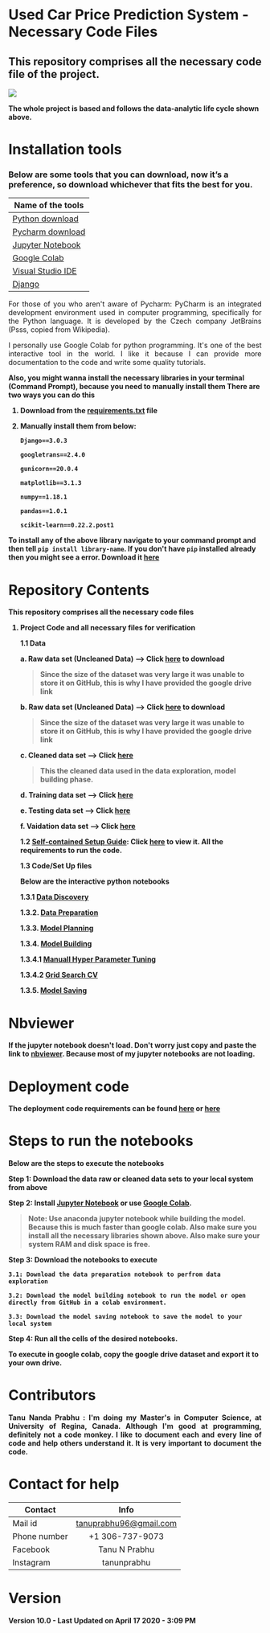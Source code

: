 # Used Car Price Prediction System - Necessary Code Files 

## This repository comprises all the necessary code file of the project.

<img src = "https://i.imgur.com/aJMp43P.png">

<b align = "justify"> The whole project is based and follows the data-analytic life cycle shown above.</b>


# Installation tools

### Below are some tools that you can download, now it’s a preference, so download whichever that fits the best for you.

| Name of the tools | 
| ------------- |
|[Python download](https://www.python.org/downloads/)|
|[Pycharm download](https://www.jetbrains.com/pycharm/download/#section=windows)|
|[Jupyter Notebook](https://jupyter.org/install)|
|[Google Colab](https://colab.research.google.com/notebooks/welcome.ipynb)|
|[Visual Studio IDE](https://code.visualstudio.com/)|
|[Django](https://www.djangoproject.com/)|



<p align="justify"> For those of you who aren't aware of Pycharm: PyCharm is an integrated development environment used in computer programming, specifically for the Python language. It is developed by the Czech company JetBrains (Psss, copied from Wikipedia).</p>

<p align = "justify">I personally use Google Colab for python programming. It's one of the best interactive tool in the world. I like it because I can provide more documentation to the code and write some quality tutorials.</p>

<b>Also, you might wanna install the necessary libraries in your terminal (Command Prompt), because you need to manually install them<b>
There are two ways you can do this
1. Download from the [requirements.txt](https://github.com/Tanu-N-Prabhu/Used_Car_Price_Prediction_System1/blob/master/requirements.txt) file 
  
2. Manually install them from below:

    `Django==3.0.3`
    
    `googletrans==2.4.0`
    
    `gunicorn==20.0.4`
    
    `matplotlib==3.1.3`
    
    `numpy==1.18.1`
    
    `pandas==1.0.1`
    
    `scikit-learn==0.22.2.post1`
    
To install any of the above library navigate to your command prompt and then tell `pip install library-name`. If you don't have `pip` installed already then you might see a error. Download it [here](https://pypi.org/project/pip/)



# Repository Contents

<b>This repository comprises all the necessary code files</b>

1. Project Code and all necessary files for verification
   
   1.1 Data
    
      a. Raw data set (Uncleaned Data) --> Click [here](https://drive.google.com/open?id=10uHx8frC71x5cpAPEcyUwjRzW5fJe4GU) to download 
      > Since the size of the dataset was very large it was unable to store it on GitHub, this is why I have provided the google drive link
      
      b. Raw data set (Uncleaned Data) --> Click [here](https://drive.google.com/open?id=10uHx8frC71x5cpAPEcyUwjRzW5fJe4GU) to download
      > Since the size of the dataset was very large it was unable to store it on GitHub, this is why I have provided the google drive link

      c. Cleaned data set --> Click [here](https://github.com/Tanu-N-Prabhu/UsedCarPricePredictionSystem-Files/tree/master/Cleaned%20Dataset)
      > This the cleaned data used in the data exploration, model building phase. 

      d. Training data set --> Click [here](https://github.com/Tanu-N-Prabhu/UsedCarPricePredictionSystem-Files/tree/master/Testing%20set)

      e. Testing data set --> Click [here](https://github.com/Tanu-N-Prabhu/UsedCarPricePredictionSystem-Files/tree/master/Testing%20set)

      f. Vaidation data set --> Click [here](https://github.com/Tanu-N-Prabhu/UsedCarPricePredictionSystem-Files/tree/master/Validation%20set)
      
    1.2 [Self-contained Setup Guide](https://github.com/Tanu-N-Prabhu/UsedCarPricePredictionSystem-Files/tree/master/SetUp%20file): Click [here](https://github.com/Tanu-N-Prabhu/UsedCarPricePredictionSystem-Files/tree/master/SetUp%20file) to view it. All the requirements to run the code.
    
    1.3 Code/Set Up files
    
    Below are the interactive python notebooks

      1.3.1 [Data Discovery](https://github.com/Tanu-N-Prabhu/UsedCarPricePredictionSystem-Files/blob/master/Discovery.ipynb)

      1.3.2. [Data Preparation](https://github.com/Tanu-N-Prabhu/UsedCarPricePredictionSystem-Files/blob/master/Data_Preparation.ipynb)

      1.3.3. [Model Planning](https://github.com/Tanu-N-Prabhu/UsedCarPricePredictionSystem-Files/blob/master/Model_Planning.ipynb)

      1.3.4. [Model Building](https://github.com/Tanu-N-Prabhu/UsedCarPricePredictionSystem-Files/blob/master/Model_Building.ipynb)

      1.3.4.1 [Manuall Hyper Parameter Tuning](https://github.com/Tanu-N-Prabhu/UsedCarPricePredictionSystem-Files/blob/master/Random_Forest_Manual_tuning_of_parameters.ipynb)

      1.3.4.2 [Grid Search CV](https://github.com/Tanu-N-Prabhu/UsedCarPricePredictionSystem-Files/blob/master/Random_Forest_Using_Grid_Search_CV.ipynb)

      1.3.5. [Model Saving](https://github.com/Tanu-N-Prabhu/UsedCarPricePredictionSystem-Files/blob/master/Model_Saving.ipynb)


# Nbviewer

<b align = "justify">If the jupyter notebook doesn't load. Don't worry just copy and paste the link to [nbviewer](https://nbviewer.jupyter.org). Because most of my jupyter notebooks are not loading.</b>

# Deployment code
 
The deployment code requirements can be found [here](https://github.com/Tanu-N-Prabhu/Used_Car_Price_Prediction_System1) or [here](https://github.com/Tanu-N-Prabhu/UsedCarPricePredictionSystem-Files/tree/master/Operationalize/Django%20Application)
  
# Steps to run the notebooks

Below are the steps to execute the notebooks

Step 1: Download the data raw or cleaned data sets to your local system from above

Step 2: Install [Jupyter Notebook](https://jupyter.org/) or use [Google Colab](https://colab.research.google.com/).
> Note: Use anaconda jupyter notebook while building the model. Because this is much faster than google colab. Also make sure you install all the necessary libraries shown above. Also make sure your system RAM and disk space is free.

Step 3: Download the notebooks to execute

    3.1: Download the data preparation notebook to perfrom data exploration
    
    3.2: Download the model building notebook to run the model or open directly from GitHub in a colab environment.
    
    3.3: Download the model saving notebook to save the model to your local system

Step 4: Run all the cells of the desired notebooks.

To execute in google colab, copy the google drive dataset and export it to your own drive.

# Contributors

<p align="justify"> Tanu Nanda Prabhu : I'm doing my Master's in Computer Science, at University of Regina, Canada. Although I'm good at programming, definitely not a code monkey. I like to document each and every line of code and help others understand it. It is very important to document the code.</p>


# Contact for help

| Contact        | Info           | 
| ------------- |:-------------:|
| Mail id      | tanuprabhu96@gmail.com  | 
| Phone number        | +1 306-737-9073              |   
| Facebook       | Tanu N Prabhu      |    
| Instagram      | tanunprabhu   |

# Version

<b> Version 10.0 - Last Updated on April 17 2020 - 3:09 PM <b>



